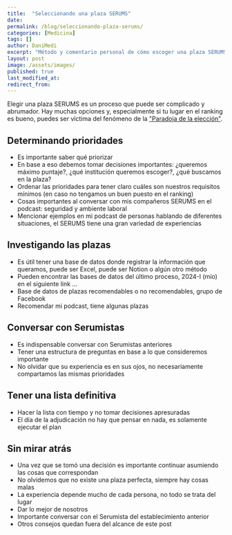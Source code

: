 ```yaml
---
title:  "Seleccionando una plaza SERUMS"
date:
permalink: /blog/seleccionando-plaza-serums/
categories: [Medicina]
tags: []
author: DaniMedi
excerpt: "Método y comentario personal de cómo escoger una plaza SERUMS"
layout: post
image: /assets/images/
published: true
last_modified_at:
redirect_from:
---
```

Elegir una plaza SERUMS es un proceso que puede ser complicado y abrumador. Hay muchas opciones y, especialmente si tu lugar en el ranking es bueno, puedes ser víctima del fenómeno de la ["Paradoja de la elección"](https://es.wikipedia.org/wiki/La_paradoja_de_la_elecci%C3%B3n).

## Determinando prioridades

- Es importante saber qué priorizar
- En base a eso debemos tomar decisiones importantes: ¿queremos máximo puntaje?, ¿qué institución queremos escoger?, ¿qué buscamos en la plaza?
- Ordenar las prioridades para tener claro cuáles son nuestros requisitos mínimos (en caso no tengamos un buen puesto en el ranking)
- Cosas importantes al conversar con mis compañeros SERUMS en el podcast: seguridad y ambiente laboral
- Mencionar ejemplos en mi podcast de personas hablando de diferentes situaciones, el SERUMS tiene una gran variedad de experiencias

## Investigando las plazas

- Es útil tener una base de datos donde registrar la información que queramos, puede ser Excel, puede ser Notion o algún otro método
- Pueden encontrar las bases de datos del último proceso, 2024-I (mío) en el siguiente link ...
- Base de datos de plazas recomendables o no recomendables, grupo de Facebook
- Recomendar mi podcast, tiene algunas plazas

## Conversar con Serumistas

- Es indispensable conversar con Serumistas anteriores
- Tener una estructura de preguntas en base a lo que consideremos importante
- No olvidar que su experiencia es en sus ojos, no necesariamente compartamos las mismas prioridades

## Tener una lista definitiva

- Hacer la lista con tiempo y no tomar decisiones apresuradas
- El día de la adjudicación no hay que pensar en nada, es solamente ejecutar el plan

## Sin mirar atrás

- Una vez que se tomó una decisión es importante continuar asumiendo las cosas que correspondan
- No olvidemos que no existe una plaza perfecta, siempre hay cosas malas
- La experiencia depende mucho de cada persona, no todo se trata del lugar
- Dar lo mejor de nosotros
- Importante conversar con el Serumista del establecimiento anterior
- Otros consejos quedan fuera del alcance de este post
